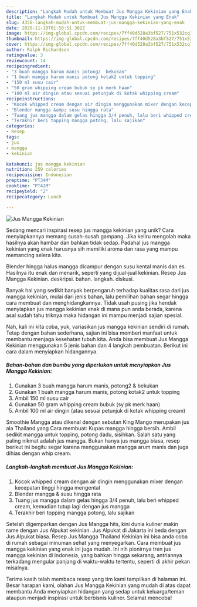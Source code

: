 ```yaml
---
description: "Langkah Mudah untuk Membuat Jus Mangga Kekinian yang Enak"
title: "Langkah Mudah untuk Membuat Jus Mangga Kekinian yang Enak"
slug: 4356-langkah-mudah-untuk-membuat-jus-mangga-kekinian-yang-enak
date: 2020-11-10T01:58:51.302Z
image: https://img-global.cpcdn.com/recipes/7ff40d528a3bf527/751x532cq70/jus-mangga-kekinian-foto-resep-utama.jpg
thumbnail: https://img-global.cpcdn.com/recipes/7ff40d528a3bf527/751x532cq70/jus-mangga-kekinian-foto-resep-utama.jpg
cover: https://img-global.cpcdn.com/recipes/7ff40d528a3bf527/751x532cq70/jus-mangga-kekinian-foto-resep-utama.jpg
author: Ralph Richardson
ratingvalue: 3
reviewcount: 14
recipeingredient:
- "3 buah mangga harum manis potong2  bekukan"
- "1 buah mangga harum manis potong kotak2 untuk topping"
- "150 ml susu cair"
- "50 gram whipping cream bubuk sy pk merk haan"
- "100 ml air dingin atau sesuai petunjuk di kotak whipping cream"
recipeinstructions:
- "Kocok whipped cream dengan air dingin menggunakan mixer dengan kecepatan tinggi hingga mengental"
- "Blender mangga &amp; susu hingga rata"
- "Tuang jus mangga dalam gelas hingga 3/4 penuh, lalu beri whipped cream, kemudian tutup lagi dengan jus mangga"
- "Terakhir beri topping mangga potong, lalu sajikan"
categories:
- Resep
tags:
- jus
- mangga
- kekinian

katakunci: jus mangga kekinian 
nutrition: 259 calories
recipecuisine: Indonesian
preptime: "PT34M"
cooktime: "PT42M"
recipeyield: "2"
recipecategory: Lunch

---
```



![Jus Mangga Kekinian](https://img-global.cpcdn.com/recipes/7ff40d528a3bf527/751x532cq70/jus-mangga-kekinian-foto-resep-utama.jpg)

Sedang mencari inspirasi resep jus mangga kekinian yang unik? Cara menyiapkannya memang susah-susah gampang. Jika keliru mengolah maka hasilnya akan hambar dan bahkan tidak sedap. Padahal jus mangga kekinian yang enak harusnya sih memiliki aroma dan rasa yang mampu memancing selera kita.

Blender hingga halus mangga dicampur dengan susu kental manis dan es. Hasilnya itu enak dan menarik, seperti yang dijual-jual kekinian. Resep Jus Mangga Kekinian. deskripsi. bahan. langkah. diskusi.

Banyak hal yang sedikit banyak berpengaruh terhadap kualitas rasa dari jus mangga kekinian, mulai dari jenis bahan, lalu pemilihan bahan segar hingga cara membuat dan menghidangkannya. Tidak usah pusing jika hendak menyiapkan jus mangga kekinian enak di mana pun anda berada, karena asal sudah tahu triknya maka hidangan ini mampu menjadi sajian spesial.


Nah, kali ini kita coba, yuk, variasikan jus mangga kekinian sendiri di rumah. Tetap dengan bahan sederhana, sajian ini bisa memberi manfaat untuk membantu menjaga kesehatan tubuh kita. Anda bisa membuat Jus Mangga Kekinian menggunakan 5 jenis bahan dan 4 langkah pembuatan. Berikut ini cara dalam menyiapkan hidangannya.

<!--inarticleads1-->

##### Bahan-bahan dan bumbu yang diperlukan untuk menyiapkan Jus Mangga Kekinian:

1. Gunakan 3 buah mangga harum manis, potong2 &amp; bekukan
1. Gunakan 1 buah mangga harum manis, potong kotak2 untuk topping
1. Ambil 150 ml susu cair
1. Gunakan 50 gram whipping cream bubuk (sy pk merk haan)
1. Ambil 100 ml air dingin (atau sesuai petunjuk di kotak whipping cream)


Smoothie Mangga atau dikenal dengan sebutan King Mango merupakan jus ala Thailand yang Cara membuat: Kupas mangga hingga bersih. Ambil sedikit mangga untuk topping, potong dadu, sisihkan. Salah satu yang paling nikmat adalah jus mangga. Bukan hanya jus mangga biasa, resep berikut ini begitu segar karena menggunakan mangga arum manis dan juga dihias dengan whip cream. 

<!--inarticleads2-->

##### Langkah-langkah membuat Jus Mangga Kekinian:

1. Kocok whipped cream dengan air dingin menggunakan mixer dengan kecepatan tinggi hingga mengental
1. Blender mangga &amp; susu hingga rata
1. Tuang jus mangga dalam gelas hingga 3/4 penuh, lalu beri whipped cream, kemudian tutup lagi dengan jus mangga
1. Terakhir beri topping mangga potong, lalu sajikan


Setelah digemparkan dengan Jus Mangga hits, kini dunia kuliner makin rame dengan Jus Alpukat kekinian. Jus Alpukat di Jakarta ini beda dengan Jus Alpukat biasa. Resep Jus Mangga Thailand Kekinian ini bisa anda coba di rumah sebagai minuman sehat yang menyegarkan. Cara membuat jus mangga kekinian yang enak ini juga mudah. Ini nih pionirnya tren jus mangga kekinian di Indonesia, yang bahkan hingga sekarang, antriannya terkadang mengular panjang di waktu-waktu tertentu, seperti di akhir pekan misalnya. 

Terima kasih telah membaca resep yang tim kami tampilkan di halaman ini. Besar harapan kami, olahan Jus Mangga Kekinian yang mudah di atas dapat membantu Anda menyiapkan hidangan yang sedap untuk keluarga/teman ataupun menjadi inspirasi untuk berbisnis kuliner. Selamat mencoba!
